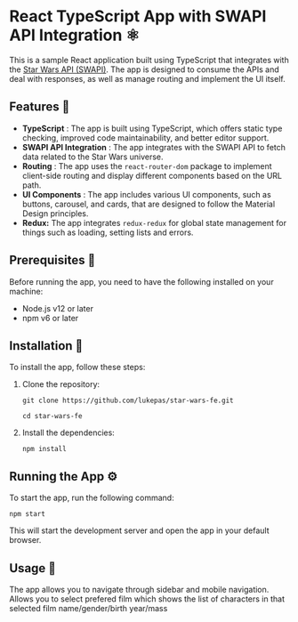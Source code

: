 # React TypeScript App with SWAPI API Integration ⚛

This is a sample React application built using TypeScript that integrates with the [Star Wars API (SWAPI)](https://swapi.dev/). The app is designed to consume the APIs and deal with responses, as well as manage routing and implement the UI itself.

## Features 🔮

* **TypeScript** : The app is built using TypeScript, which offers static type checking, improved code maintainability, and better editor support.
* **SWAPI API Integration** : The app integrates with the SWAPI API to fetch data related to the Star Wars universe.
* **Routing** : The app uses the `react-router-dom` package to implement client-side routing and display different components based on the URL path.
* **UI Components** : The app includes various UI components, such as buttons, carousel, and cards, that are designed to follow the Material Design principles.
* **Redux:**  The app integrates `redux-redux` for global state management for things such as loading, setting lists and errors.

## Prerequisites 🧰

Before running the app, you need to have the following installed on your machine:

* Node.js v12 or later
* npm v6 or later

## Installation 🚀

To install the app, follow these steps:

1. Clone the repository:

   `git clone https://github.com/lukepas/star-wars-fe.git`

   `cd star-wars-fe`
   
2. Install the dependencies:

   `npm install`

## Running the App ⚙

To start the app, run the following command:

`npm start`

This will start the development server and open the app in your default browser.

## Usage 🔭

The app allows you to navigate through sidebar and mobile navigation. Allows you to select prefered film which shows the list of characters in that selected film name/gender/birth year/mass

